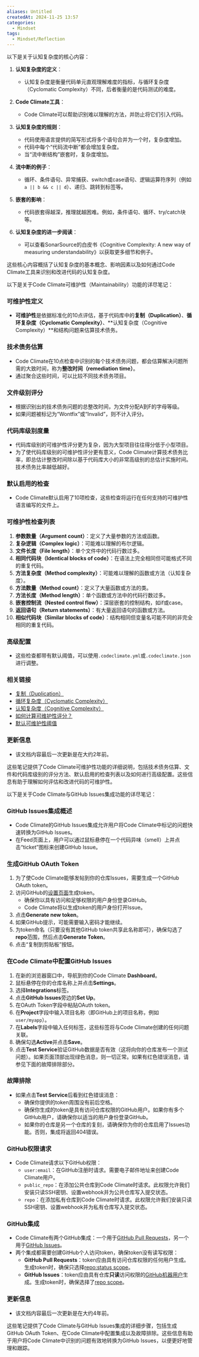```yaml
---
aliases: Untitled
createdAt: 2024-11-25 13:57
categories:
  - Mindset
tags:
  - Mindset/Reflection
---
```

以下是关于认知复杂度的核心内容：

1. **认知复杂度的定义**：
   - 认知复杂度是衡量代码单元直观理解难度的指标，与循环复杂度（Cyclomatic Complexity）不同，后者衡量的是代码测试的难度。

2. **Code Climate工具**：
   - Code Climate可以帮助识别难以理解的方法，并防止将它们引入代码。

3. **认知复杂度的规则**：
   - 代码使用语言提供的简写形式将多个语句合并为一个时，复杂度增加。
   - 代码中每个“代码流中断”都会增加复杂度。
   - 当“流中断结构”嵌套时，复杂度增加。

4. **流中断的例子**：
   - 循环、条件语句、异常捕获、switch或case语句、逻辑运算符序列（例如 `a || b && c || d`）、递归、跳转到标签等。

5. **嵌套的影响**：
   - 代码嵌套得越深，推理就越困难。例如，条件语句、循环、try/catch块等。

6. **认知复杂度的进一步阅读**：
   - 可以查看SonarSource的白皮书《Cognitive Complexity: A new way of measuring understandability》以获取更多细节和例子。

这些核心内容概括了认知复杂度的基本概念、影响因素以及如何通过Code Climate工具来识别和改进代码的认知复杂度。

以下是关于Code Climate可维护性（Maintainability）功能的详尽笔记：

### 可维护性定义
- **可维护性**是依据标准化的10点评估，基于代码库中的**复制（Duplication）**、**循环复杂度（Cyclomatic Complexity）**、**认知复杂度（Cognitive Complexity）**和结构问题来估算技术债务。

### 技术债务估算
- Code Climate在10点检查中识别的每个技术债务问题，都会估算解决问题所需的大致时间，称为**整改时间（remediation time）**。
- 通过聚合这些时间，可以比较不同技术债务项目。

### 文件级别评分
- 根据识别出的技术债务问题的总整改时间，为文件分配A到F的字母等级。
- 如果问题被标记为“Wontfix”或“Invalid”，则不计入评分。

### 代码库级别度量
- 代码库级别的可维护性评分更为复杂，因为大型项目往往得分低于小型项目。
- 为了使代码库级别的可维护性评分更有意义，Code Climate计算技术债务比率，即总估计整改时间除以基于代码库大小的非常高级别的总估计实施时间。技术债务比率越低越好。

### 默认启用的检查
- Code Climate默认启用了10项检查，这些检查将运行在任何支持的可维护性语言编写的文件上。

### 可维护性检查列表
1. **参数数量（Argument count）**：定义了大量参数的方法或函数。
2. **复杂逻辑（Complex logic）**：可能难以理解的布尔逻辑。
3. **文件长度（File length）**：单个文件中的代码行数过多。
4. **相同代码块（Identical blocks of code）**：在语法上完全相同但可能格式不同的重复代码。
5. **方法复杂度（Method complexity）**：可能难以理解的函数或方法（认知复杂度）。
6. **方法数量（Method count）**：定义了大量函数或方法的类。
7. **方法长度（Method length）**：单个函数或方法中的代码行数过多。
8. **嵌套控制流（Nested control flow）**：深层嵌套的控制结构，如if或case。
9. **返回语句（Return statements）**：有大量返回语句的函数或方法。
10. **相似代码块（Similar blocks of code）**：结构相同但变量名可能不同的非完全相同的重复代码。

### 高级配置
- 这些检查都带有默认阈值，可以使用`.codeclimate.yml`或`.codeclimate.json`进行调整。

### 相关链接
- [复制（Duplication）](https://docs.codeclimate.com/docs/duplication-concept)
- [循环复杂度（Cyclomatic Complexity）](https://docs.codeclimate.com/docs/cyclomatic-complexity)
- [认知复杂度（Cognitive Complexity）](https://docs.codeclimate.com/docs/cognitive-complexity)
- [如何计算可维护性评分？](https://docs.codeclimate.com/docs/maintainability-calculation)
- [默认可维护性阈值](https://docs.codeclimate.com/docs/default-analysis-configuration#section-maintainability-checks)

### 更新信息
- 该文档内容最后一次更新是在大约2年前。

这些笔记提供了Code Climate可维护性功能的详细说明，包括技术债务估算、文件和代码库级别的评分方法、默认启用的检查列表以及如何进行高级配置。这些信息有助于理解如何评估和改进代码的可维护性。

以下是关于Code Climate与GitHub Issues集成功能的详尽笔记：

### GitHub Issues集成概述
- Code Climate的GitHub Issues集成允许用户将Code Climate中标记的问题快速转换为GitHub Issues。
- 在Feed页面上，用户可以通过鼠标悬停在一个代码异味（smell）上并点击“ticket”图标来创建GitHub Issue。

### 生成GitHub OAuth Token
1. 为了使Code Climate能够发帖到你的仓库Issues，需要生成一个GitHub OAuth token。
2. 访问GitHub的[设置页面](https://github.com/settings/tokens)生成token。
   - 确保你以具有访问和足够权限的用户身份登录GitHub。
   - Code Climate将以生成token的用户身份打开Issue。
3. 点击**Generate new token**。
4. 如果GitHub提示，可能需要输入密码才能继续。
5. 为token命名（只要没有其他GitHub token共享此名称即可），确保勾选了**repo**范围，然后点击**Generate Token**。
6. 点击“复制到剪贴板”按钮。

### 在Code Climate中配置GitHub Issues
1. 在新的浏览器窗口中，导航到你的Code Climate **Dashboard**。
2. 鼠标悬停在你的仓库名称上并点击**Settings**。
3. 选择**Integrations**标签。
4. 点击**GitHub Issues**旁边的**Set Up**。
5. 在OAuth Token字段中粘贴OAuth token。
6. 在**Project**字段中输入项目名称（即GitHub上的项目名称，例如`user/myapp`）。
7. 在**Labels**字段中输入任何标签，这些标签将与Code Climate创建的任何问题关联。
8. 确保勾选**Active**并点击**Save**。
9. 点击**Test Service**验证GitHub数据是否有效（这将向你的仓库发布一个测试问题）。如果页面顶部出现绿色消息，则一切正常。如果有红色错误消息，请参见下面的故障排除部分。

### 故障排除
- 如果点击**Test Service**后看到红色错误消息：
  - 确保你提供的token周围没有前后空格。
  - 确保你生成的token是具有访问仓库权限的GitHub用户。如果你有多个GitHub用户，请确保你以适当的用户身份登录GitHub。
  - 如果你的仓库是另一个仓库的复刻，请确保你为你的仓库启用了Issues功能。否则，集成将返回404错误。

### GitHub权限请求
- Code Climate请求以下GitHub权限：
  - `user:email`：在GitHub注册时请求。需要电子邮件地址来创建Code Climate用户。
  - `public_repo`：在添加公共仓库到Code Climate时请求。此权限允许我们安装只读SSH密钥、设置webhook并为公共仓库写入提交状态。
  - `repo`：在添加私有仓库到Code Climate时请求。此权限允许我们安装只读SSH密钥、设置webhook并为私有仓库写入提交状态。

### GitHub集成
- Code Climate有两个GitHub集成：一个用于[GitHub Pull Requests](https://docs.codeclimate.com/docs/github#pull-requests)，另一个用于[GitHub Issues](https://docs.codeclimate.com/docs/github#issues)。
- 两个集成都需要创建GitHub个人访问token，确保token没有读写权限：
  - **GitHub Pull Requests**：token应由具有访问仓库权限的任何用户生成。生成token时，确保只选择[repo:status scope](https://developer.github.com/v3/oauth/#scopes)。
  - **GitHub Issues**：token应由具有仓库**只读**访问权限的[GitHub机器用户](https://developer.github.com/guides/managing-deploy-keys/#machine-users)生成。生成token时，确保选择了[repo scope](https://developer.github.com/v3/oauth/#scopes)。

### 更新信息
- 该文档内容最后一次更新是在大约4年前。

这些笔记提供了Code Climate与GitHub Issues集成的详细步骤，包括生成GitHub OAuth Token、在Code Climate中配置集成以及故障排除。这些信息有助于用户将Code Climate中识别的问题有效地转换为GitHub Issues，以便更好地管理和跟踪。
